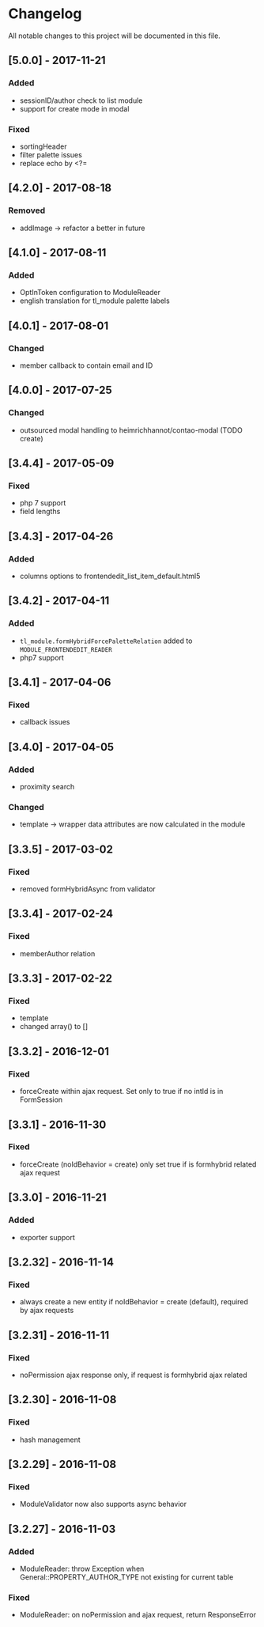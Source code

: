 # Changelog
All notable changes to this project will be documented in this file.

## [5.0.0] - 2017-11-21

### Added
- sessionID/author check to list module
- support for create mode in modal

### Fixed
- sortingHeader
- filter palette issues
- replace echo by <?=

## [4.2.0] - 2017-08-18

### Removed
- addImage -> refactor a better in future

## [4.1.0] - 2017-08-11

### Added
- OptInToken configuration to ModuleReader
- english translation for tl_module palette labels

## [4.0.1] - 2017-08-01

### Changed
- member callback to contain email and ID

## [4.0.0] - 2017-07-25

### Changed
- outsourced modal handling to heimrichhannot/contao-modal (TODO create)

## [3.4.4] - 2017-05-09

### Fixed
- php 7 support
- field lengths

## [3.4.3] - 2017-04-26

### Added
- columns options to frontendedit_list_item_default.html5

## [3.4.2] - 2017-04-11

### Added
- `tl_module.formHybridForcePaletteRelation` added to `MODULE_FRONTENDEDIT_READER`
- php7 support

## [3.4.1] - 2017-04-06

### Fixed
- callback issues

## [3.4.0] - 2017-04-05

### Added
- proximity search

### Changed
- template -> wrapper data attributes are now calculated in the module

## [3.3.5] - 2017-03-02

### Fixed
- removed formHybridAsync from validator

## [3.3.4] - 2017-02-24

### Fixed
- memberAuthor relation

## [3.3.3] - 2017-02-22

### Fixed
- template
- changed array() to []

## [3.3.2] - 2016-12-01

### Fixed
- forceCreate within ajax request. Set only to true if no intId is in FormSession

## [3.3.1] - 2016-11-30

### Fixed
- forceCreate (noIdBehavior = create) only set true if is formhybrid related ajax request

## [3.3.0] - 2016-11-21

### Added
- exporter support

## [3.2.32] - 2016-11-14

### Fixed
- always create a new entity if noIdBehavior = create (default), required by ajax requests

## [3.2.31] - 2016-11-11

### Fixed
- noPermission ajax response only, if request is formhybrid ajax related

## [3.2.30] - 2016-11-08

### Fixed
- hash management

## [3.2.29] - 2016-11-08

### Fixed
- ModuleValidator now also supports async behavior

## [3.2.27] - 2016-11-03

### Added
- ModuleReader: throw Exception when General::PROPERTY_AUTHOR_TYPE not existing for current table

### Fixed
- ModuleReader: on noPermission and ajax request, return ResponseError
